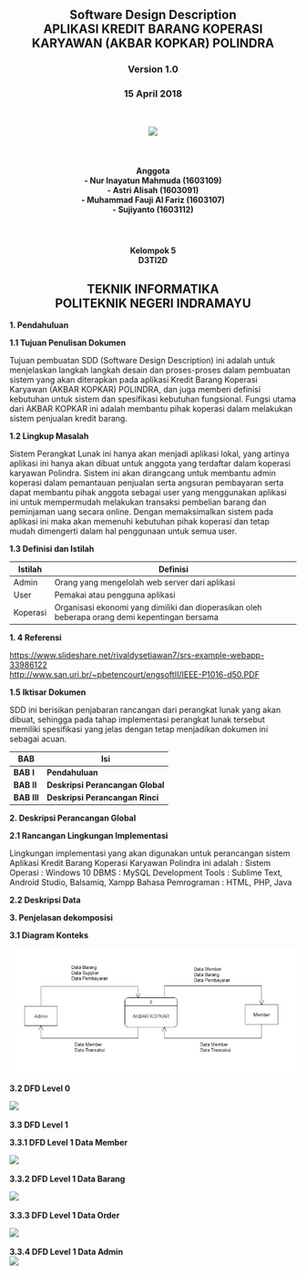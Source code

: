 
<html>
<h2 align="center">Software Design Description<br>
APLIKASI KREDIT BARANG KOPERASI KARYAWAN (AKBAR KOPKAR) POLINDRA</h2>
<h3 align="center">Version 1.0</h3>
<h3 align="center">15 April 2018</h3>
<br>
<p align="center"><img src="https://raw.githubusercontent.com/Sujiyanto/RPL-D-6/master/image/POLINDRA.png"></p>
<br>
<h4 align="center">Anggota<br>
- Nur Inayatun Mahmuda (1603109)<br>
- Astri Alisah (1603091)<br>
- Muhammad Fauji Al Fariz (1603107)<br>
- Sujiyanto (1603112)</h4>
<br>
<h4 align="center">Kelompok 5<br>
D3TI2D</h4>
<h2 align="center">TEKNIK INFORMATIKA<br>
POLITEKNIK NEGERI INDRAMAYU</h2>

**1. Pendahuluan**

**1.1 Tujuan Penulisan Dokumen**

Tujuan pembuatan SDD (Software Design Description) ini adalah untuk menjelaskan langkah langkah desain dan proses-proses dalam pembuatan sistem yang akan diterapkan pada aplikasi Kredit Barang Koperasi Karyawan (AKBAR KOPKAR) POLINDRA, dan juga memberi definisi kebutuhan untuk sistem dan spesifikasi kebutuhan fungsional. Fungsi utama dari AKBAR KOPKAR ini adalah membantu pihak koperasi dalam melakukan sistem penjualan kredit barang.

**1.2 Lingkup Masalah**
		
Sistem Perangkat Lunak ini hanya akan menjadi aplikasi lokal, yang artinya aplikasi ini hanya akan dibuat untuk anggota yang terdaftar dalam koperasi karyawan Polindra. Sistem ini akan dirangcang untuk membantu admin koperasi dalam pemantauan penjualan serta angsuran pembayaran serta dapat membantu pihak anggota sebagai user yang menggunakan aplikasi ini untuk mempermudah melakukan transaksi pembelian barang dan peminjaman uang secara online. Dengan memaksimalkan sistem pada aplikasi ini maka akan memenuhi kebutuhan pihak koperasi dan tetap mudah dimengerti dalam hal penggunaan untuk semua user.
		
**1.3 Definisi dan Istilah**
		
| Istilah | Definisi                                       |
|---------|------------------------------------------------|
| Admin   | Orang yang mengelolah web server dari aplikasi |
| User    | Pemakai atau pengguna aplikasi                 |
| Koperasi | Organisasi ekonomi yang dimiliki dan dioperasikan oleh beberapa orang demi kepentingan bersama

**1. 4 Referensi**<br>

https://www.slideshare.net/rivaldysetiawan7/srs-example-webapp-33986122 <br>
http://www.san.uri.br/~pbetencourt/engsoftII/IEEE-P1016-d50.PDF

**1.5 Iktisar Dokumen**<br>

SDD ini berisikan penjabaran rancangan dari perangkat lunak yang akan dibuat, sehingga pada tahap implementasi perangkat lunak tersebut memiliki spesifikasi yang jelas dengan tetap menjadikan dokumen ini sebagai acuan.

|BAB        |Isi                             |
|-----------|--------------------------------|
|**BAB I**  |**Pendahuluan**                 |
|**BAB II** |**Deskripsi Perancangan Global**|
|**BAB III**|**Deskripsi Perancangan Rinci** |

**2. Deskripsi Perancangan Global**<br>

**2.1 Rancangan Lingkungan Implementasi**<br>

Lingkungan implementasi yang akan digunakan untuk perancangan sistem Aplikasi Kredit Barang Koperasi Karyawan Polindra ini adalah :
Sistem Operasi				: Windows 10
DBMS								: MySQL
Development Tools		: Sublime Text, Android Studio, Balsamiq, Xampp
Bahasa Pemrograman	: HTML, PHP, Java <br>

**2.2 Deskripsi Data**<br>

**3. Penjelasan dekomposisi**<br>

**3.1 Diagram Konteks**<br>

<img src="https://raw.githubusercontent.com/Sujiyanto/RPL-D-6/master/image/Diagram%20konteks.png"><br>

**3.2 DFD Level 0**<br>

<img src="https://raw.githubusercontent.com/Sujiyanto/RPL-D-6/master/image/DFD%20level%200.JPG"><br>

**3.3 DFD Level 1**<br>

**3.3.1 DFD Level 1 Data Member**<br>

<img src="https://raw.githubusercontent.com/Sujiyanto/RPL-D-6/master/image/DFD%20lvl%201%20Data%20Member.png">

**3.3.2 DFD Level 1 Data Barang**<br>

<img src="https://raw.githubusercontent.com/Sujiyanto/RPL-D-6/master/image/DFD%20lvl%201%20Data%20Barang.png">

**3.3.3 DFD Level 1 Data Order**<br>

<img src="https://raw.githubusercontent.com/Sujiyanto/RPL-D-6/master/image/DFD%20Level%201%20Data%20Order.jpg">

**3.3.4 DFD Level 1 Data Admin** <br>
<img src="https://raw.githubusercontent.com/Sujiyanto/RPL-D-6/master/image/DFD%20lvl1%20data%20admin.png">
</html>

